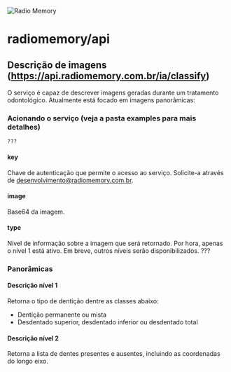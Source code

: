 ![Radio Memory](https://radiomemory.com.br/wp-content/uploads/2020/02/logo-site-com-borda.png)
# radiomemory/api

## Descrição de imagens (https://api.radiomemory.com.br/ia/classify)
O serviço é capaz de descrever imagens geradas durante um tratamento odontológico. Atualmente está focado em imagens panorâmicas:

### Acionando o serviço (veja a pasta examples para mais detalhes)

```
???
```
#### key
Chave de autenticação que permite o acesso ao serviço. Solicite-a através de desenvolvimento@radiomemory.com.br.
#### image
Base64 da imagem.
#### type
Nível de informação sobre a imagem que será retornado. Por hora, apenas o nível 1 está ativo. Em breve, outros níveis serão disponibilizados.
???

### Panorâmicas

#### Descrição nível 1
Retorna o tipo de dentição dentre as classes abaixo:
* Dentição permanente ou mista
* Desdentado superior, desdentado inferior ou desdentado total

#### Descrição nível 2
Retorna a lista de dentes presentes e ausentes, incluindo as coordenadas do longo eixo.
